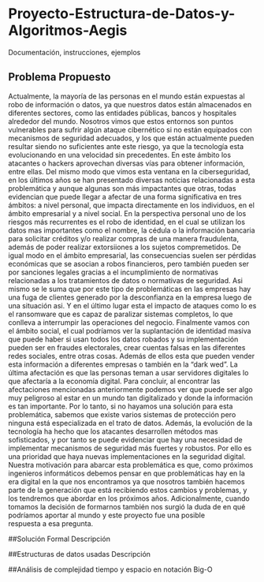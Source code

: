 # Proyecto-Estructura-de-Datos-y-Algoritmos-Aegis
Documentación, instrucciones, ejemplos

## Problema Propuesto
Actualmente, la mayoría de las personas en el mundo están expuestas al robo de información o datos, ya que nuestros datos están almacenados en diferentes sectores, como las entidades públicas, bancos y hospitales alrededor del mundo. Nosotros vimos que estos entornos son puntos vulnerables para sufrir algún ataque cibernético si no están equipados con mecanismos de seguridad adecuados, y los que están actualmente pueden resultar siendo no suficientes ante este riesgo, ya que la tecnología esta evolucionando en una velocidad sin precedentes. En este ámbito los atacantes o hackers aprovechan diversas vías para obtener información, entre ellas.
Del mismo modo que vimos esta ventana en la ciberseguridad, en los últimos años se han presentado diversas noticias relacionadas a esta problemática y aunque algunas son más impactantes que otras, todas evidencian que puede llegar a afectar de una forma significativa en tres ámbitos: a nivel personal, que impacta directamente en los individuos, en el ámbito empresarial y a nivel social.
En la perspectiva personal uno de los riesgos más recurrentes es el robo de identidad, en el cual se utilizan los datos mas importantes como el nombre, la cédula o la información bancaria para solicitar créditos y/o realizar compras de una manera fraudulenta, además de poder realizar extorsiiones a los sujetos compremetidos.
De igual modo en el ámbito empresarial, las consecuencias suelen ser pérdidas económicas que se asocian a robos financieros, pero también pueden ser por sanciones legales gracias a el incumplimiento de normativas relacionadas a los tratamientos de datos o normativas de seguridad. Asi mismo se le suma que por este tipo de problemáticas en las empresas hay una fuga de clientes generado por la desconfianza en la empresa luego de una situación asi. Y en el último lugar esta el impacto de ataques como lo es el ransomware que es capaz de paralizar sistemas completos, lo que conlleva a interrumpir las operaciones del negocio.
Finalmente vamos con el ámbito social, el cual podríamos ver la suplantación de identidad masiva que puede haber si usan todos los datos robados y su implementación pueden ser en fraudes electorales, crear cuentas falsas en las diferentes redes sociales, entre otras cosas. Además de ellos esta que pueden vender esta información a diferentes empresas o también en la “dark wed”. La última afectación es que las personas teman a usar servidores digitales lo que afectaría a la economía digital.
Para concluir, al encontrar las afectaciones mencionadas anteriormente podemos ver que puede ser algo muy peligroso al estar en un mundo tan digitalizado y donde la información es tan importante. Por lo tanto, si no hayamos una solución para esta problemática, sabemos que existe varios sistemas de protección pero ninguna está especializada en el trato de datos. Además, la evolución de la tecnología ha hecho que los atacantes desarrollen métodos mas sofisticados, y por tanto se puede evidenciar que hay una necesidad de implementar mecanismos de seguridad más fuertes y robustos. Por ello es una prioridad que haya nuevas implementaciones en la seguridad digital.
Nuestra motivación para abarcar esta problemática es que, como próximos ingenieros informáticos debemos pensar en que problemáticas hay en la era digital en la que nos encontramos ya que nosotros también hacemos parte de la generación que está recibiendo estos cambios y problemas, y los tendremos que abordar en los próximos años. Adicionalmente, cuando tomamos la decisión de formarnos también nos surgió la duda de en qué podríamos aportar al mundo y este proyecto fue una posible respuesta a esa pregunta.

##Solución Formal
Descripción

##Estructuras de datos usadas
Descripción

##Análisis de complejidad
tiempo y espacio en notación Big-O
